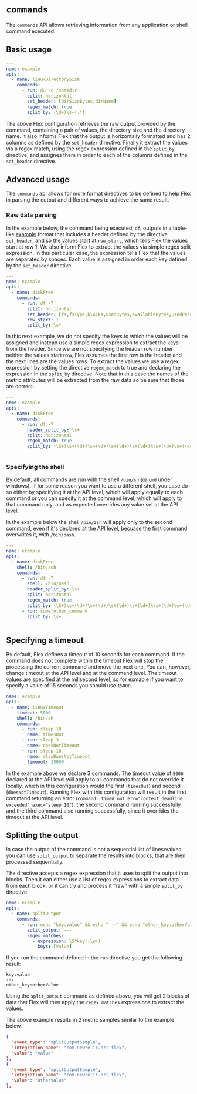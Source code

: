 # `commands`

The `commands` API allows retrieving information from any application or shell command executed. 

## Basic usage

```yaml
---
name: example
apis:
  - name: linuxDirectorySize
    commands:
      - run: du -c /somedir
        split: horizontal
        set_header: [dirSizeBytes,dirName]
        regex_match: true
        split_by: (\d+)\s+(.*)
```

The above Flex configuration retrieves the raw output provided by the command, containing a pair of values, the directory size and the directory name. 
It also informs Flex that the output is horizontally formatted and has 2 columns as defined by the `set_header` directive.
Finally it extract the values via a regex match, using the regex expression defined in the `split_by` directive, and assignes them in order to each of the columns defined in the `set_header` directive.

## Advanced usage

The `commands` api allows for more format directives to be defined to help Flex in parsing the output and different ways to achieve the same result.

### Raw data parsing

In the example below, the command being executed, `df`, outputs in a table-like [example](#du-example) format that includes a header defined by the directive `set_header`, and so the values start at `row_start`, which tells Flex the values start at row 1. 
We also inform Flex to extract the values via simple regex split expression. In this particular case, the expression tells Flex that the values are separated by spaces. Each value is assigned in order each key defined by the `set_header` directive.


```yaml
---
name: example
apis:
  - name: diskFree
    commands:
      - run: df -T
        split: horizontal
        set_header: [fs,fsType,blocks,usedBytes,availableBytes,usedPerc,mountedOn]
        row_start: 1
        split_by: \s+
```

In this next example, we do not specify the keys to which the values will be assigned and instead use a simple regex expression to extract the keys from the header. Since we are not specifying the header row number neither the values start row,
Flex assumes the first row is the header and the next lines are the values rows.
To extract the values we use a regex expression by setting the directive `regex_match` to true and declaring the expression in the `split_by` directive.
Note that in this case the names of the metric attributes will be extracted from the raw data so be sure that those are correct.

```yaml
---
name: example
apis:
  - name: diskFree
    commands:
      - run: df -T
        header_split_by: \s+
        split: horizontal
        regex_match: true
        split_by: (\S+)\s+(\d+)\s+(\d+)\s+(\d+)\s+(\d+)%\s+(\d+)\s+(\d+)\s+(\d+)%\s+(.*)
        
```

### Specifying the shell

By default, all commands are run with the shell `/bin/sh` (or `cmd` under windows). If for some reason you want to use a different shell, you case do so either by specifying it at the API level, which will apply equally to each command or you can specify it at the command level, which will apply to that command only, and as expected overrides any value set at the API level. 

In the example below the shell `/bin/zsh` will apply only to the second command, even if it's declared at the API level, becuase the first command overwrites it, with `/bin/bash`.

```yaml
---
name: example
apis:
  - name: diskFree
    shell: /bin/zsh
    commands:
      - run: df -T
        shell: /bin/bash
        header_split_by: \s+
        split: horizontal
        regex_match: true
        split_by: (\S+)\s+(\d+)\s+(\d+)\s+(\d+)\s+(\d+)%\s+(\d+)\s+(\d+)\s+(\d+)%\s+(.*)
      - run: some_other_command
        split_by: \s+
        
```

## Specifying a timeout

By default, Flex defines a timeout of 10 seconds for each command. If the command does not complete within the timeout Flex will stop the processing the current command and move the next one.
You can, however, change timeout at the API level and at the command level. The timeout values are specified at the milisecond level, so for exmaple if you want to specify a value of 15 seconds you should use `15000`.

```yaml
name: example
apis:
  - name: linuxTimeout
    timeout: 5000
    shell: /bin/sh
    commands:
      - run: sleep 10
        name: timesOut
      - run: sleep 3
        name: doesNotTimeout
      - run: sleep 10
        name: alsoDoesNotTimeout
        timeout: 15000        
```

In the example above we declare 3 commands. The timeout value of `5000` declared at the API level will apply to all commands that do not override it locally, which in this configuration would the first (`timesOut`) and second (`doesNotTimeout`). 
Running Flex with this configuration will result in the first command returning an error (`command: timed out err="context deadline exceeded" exec="sleep 10"`), the second command running successfully and the third command also running successfully, since it overrides the timeout at the API level.

## Splitting the output

In case the output of the command is not a sequential list of lines/values you can use `split_output` to separate the results into blocks, that are then processed sequentially.

The directive accepts a regex expression that it uses to split the output into blocks.
Then it can either use a list of regex expressions to extract data from each block, or it can try and process it "raw" with a simple `split_by` directive.


```yml
name: example
apis:
  - name: splitOutput
    commands:
      - run: echo "key:value" && echo "---" && echo "other_key:otherValue"
        split_output: ---
        regex_matches:
          - expression: \S*key:(\w+)
            keys: [value]
```

If you run the command defined in the `run` directive you get the following result:
```
key:value
---
other_key:otherValue
```

Using the `split_output` command as defined above, you will get 2 blocks of data that Flex will then apply the `regex_matches` expressions to extract the values.

The above example results in 2 metric samples similar to the example below.

```json
{
  "event_type": "splitOutputSample",
  "integration_name": "com.newrelic.nri-flex",
  "value": "value"
},
{
  "event_type": "splitOutputSample",
  "integration_name": "com.newrelic.nri-flex",
  "value": "otherValue"
},

```


